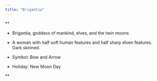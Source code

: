 ```yaml
---
title: "Brigantia"
---
```


**

-   Brigantia, goddess of mankind, elves, and the twin moons
    

-   A woman with half soft human features and half sharp elven features. Dark skinned.
    
-   Symbol: Bow and Arrow
    
-   Holiday: New Moon Day
    



**